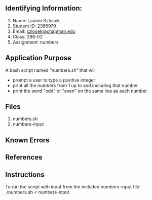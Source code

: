 ## Identifying Information: 
1. Name: Lauren Szlosek 
2. Student ID: 2365979
3. Email: szlosek@chapman.edu
4. Class: 298-02
5. Assignment: numbers 

## Application Purpose
A bash script named “numbers.sh” that will 
- prompt a user to type a positive integer 
- print all the numbers from 1 up to and including that number 
- print the word "odd" or "even" on the same line as each number

## Files 
1. numbers.sh
2. numbers-input

## Known Errors 

## References

## Instructions
To run the script with input from the included numbers-input file:
./numbers.sh < numbers-input

